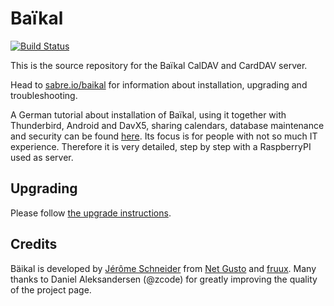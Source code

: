 Baïkal
======

[![Build Status](https://travis-ci.org/sabre-io/Baikal.svg?branch=master)](https://travis-ci.org/sabre-io/Baikal)

This is the source repository for the Baïkal CalDAV and CardDAV server.

Head to [sabre.io/baikal][2] for information about installation, upgrading and troubleshooting.

A German tutorial about installation of Baïkal, using it together with Thunderbird, Android and DavX5, sharing calendars, database maintenance and security can be found [here][6]. Its focus is for people with not so much IT experience. Therefore it is very detailed, step by step with a RaspberryPI used as server.

Upgrading
---------

Please follow [the upgrade instructions][5].

Credits
-------

Bäikal is developed by [Jérôme Schneider][3] from [Net Gusto][3] and [fruux][4].
Many thanks to Daniel Aleksandersen (@zcode) for greatly improving the quality of the project page.

[2]: http://sabre.io/baikal/
[3]: http://netgusto.com/
[4]: https://fruux.com/
[5]: http://sabre.io/baikal/upgrade/
[6]: https://github.com/JsBergbau/BaikalAnleitung
